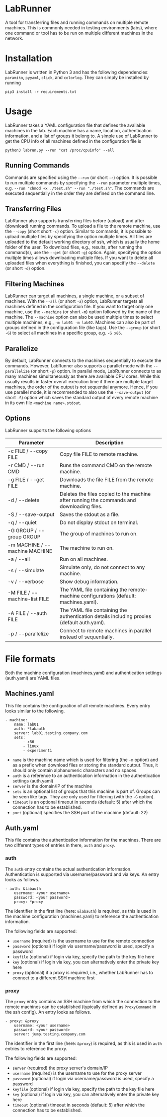 # LabRunner 

A tool for transferring files and running commands on multiple remote machines. 
This is commonly needed in testing environments (labs), where one command or tool has to be run on multiple different machines in the network. 

# Installation

LabRunner is written in Python 3 and has the following dependencies: `paramiko`, `pyyaml`, `click`, and `colorlog`. They can simply be installed by running

    pip3 install -r requirements.txt


# Usage

LabRunner takes a YAML configuration file that defines the available machines in the lab. Each machine has a name, location, authentication information, and a list of groups it belong to. 
A simple use of LabRunner to get the CPU info of all machines defined in the configuration file is

    python3 labrun.py --run "cat /proc/cpuinfo" --all

## Running Commands
Commands are specified using the `--run` (or short `-r`) option. It is possible to run multiple commands by specifying the `--run` parameter multiple times, e.g. `--run "chmod +x ./test.sh" --run "./test.sh"`. The commands are executed sequentially in the order they are defined on the command line. 

## Transferring Files
LabRunner also supports transferring files before (upload) and after (download) running commands. 
To upload a file to the remote machine, use the `--copy` (short short `-c`) option. Similar to commands, it is possible to upload multiple files by specifying the option multiple times. All files are uploaded to the default working directory of ssh, which is usually the home folder of the user. 
To download files, e.g., results, after running the command(s), use the `--get` (or short `-g`) option. Again, specifying the option multiple times allows downloading multiple files. 
If you want to delete all uploaded files when everything is finished, you can specifiy the `--delete` (or short `-d`) option. 

## Filtering Machines
LabRunner can target all machines, a single machine, or a subset of machines. 
With the `--all` (or short `-a`) option, LabRunner targets all machines defined in the configuration file. 
If you want to target only one machine, use the `--machine` (or short `-m`) option followed by the name of the machine. 
The `--machine` option can also be used multiple times to select multiple machines, e.g., `-m lab01 -m lab02`. 
Machines can also be part of groups defined in the configuration file (like tags). 
Use the `--group` (or short `-G`) to select all machines in a specific group, e.g. `-G x86`. 

## Parallelize
By default, LabRunner connects to the machines sequentially to execute the commands. 
However, LabRunner also supports a parallel mode with the `--parallelize` (or short `-p`) option. 
In parallel mode, LabRunner connects to as many machines simultaneously as there are available CPU cores. 
While this usually results in faster overall execution time if there are multiple target machines, the order of the output is not sequential anymore. 
Hence, if you use parallel mode, it is recommended to also use the `--save-output` (or short `-S`) option which saves the standard output of every remote machine in its own file `<machine name>.stdout`. 

## Options
LabRunner supports the following options

| Parameter | Description |
|--|--|
| -c FILE / --copy FILE | Copy file FILE to remote machine. |
| -r CMD / --run CMD | Runs the command CMD on the remote machine. |
| -g FILE / --get FILE | Downloads the file FILE from the remote machine. |
| -d / --delete | Deletes the files copied to the machine after running the commands and downloading files. |
| -S / --save-output | Saves the stdout as a file. |
| -q / --quiet | Do not display stdout on terminal. |
| -G GROUP / --group GROUP | The group of machines to run on. |
| -m MACHINE / --machine MACHINE | The machine to run on. |
| -a / --all | Run on all machines. |
| -s / --simulate | Simulate only, do not connect to any machine. |
| -v / --verbose | Show debug information. |
| -M FILE / --machine-list FILE | The YAML file containing the remote-machine configurations (default: machines.yaml). |
| -A FILE / --auth FILE | The YAML file containing the authentication details including proxies (default auth.yaml). |
| -p / --parallelize | Connect to remote machines in parallel instead of sequentially. |

# File formats
Both the machine configuration (machines.yaml) and authentication settings (auth.yaml) are YAML files. 

## Machines.yaml
This file contains the configuration of all remote machines. Every entry looks similar to the following.

    - machine:
        name: lab01
        auth: *labauth
        server: lab01.testing.company.com
        sets: 
            - x86
            - linux
            - experiment1
            
            
* `name` is the machine name which is used for filtering (the `-m` option) and as a prefix when download files or storing the standard output. Thus, it should only contain alphanumeric characters and no spaces. 
* `auth` is a reference to an authentication information in the authentication settings (auth.yaml)
* `server` is the domain/IP of the machine
* `sets` is an optional list of groups that this machine is part of. Groups can be seen like tags. They are only used for filtering (with the `-G` option). 
* `timeout` is an optional timeout in seconds (default: 5) after which the connection has to be established.
* `port` (optional) specifies the SSH port of the machine (default: 22)

## Auth.yaml
This file contains the authentication information for the machines. There are two different types of entries in there, `auth` and `proxy`. 

### auth
The `auth` entry contains the actual authentication information. Authentication is supported via username/password and via keys. An entry looks as follows.

    - auth: &labauth
        username: <your username>
        password: <your password>
        proxy: *proxy

The identifier in the first line (here: `&labauth`) is required, as this is used in the machine configuration (machines.yaml) to reference the authentication information. 

The following fields are supported:

* `username` (required) is the username to use for the remote connection
* `password` (optional) if login via username/password is used, specify a password
* `keyfile` (optional) if login via key, specify the path to the key file here
* `key` (optional) if login via key, you can alternatively enter the private key here
* `proxy` (optional) if a proxy is required, i.e., whether LabRunner has to connect to a different SSH machine first

### proxy
The `proxy` entry contains an SSH machine from which the connection to the remote machines can be established (typically defined as `ProxyCommand` in the ssh config).
An entry looks as follows.

    - proxy: &proxy
        username: <your username>
        password: <your password>
        server: jump.testing.company.com
        
The identifier in the first line (here: `&proxy`) is required, as this is used in `auth` entries to reference the proxy. 

The following fields are supported:

* `server` (required) the proxy server's domain/IP
* `username` (required) is the username to use for the proxy server
* `password` (optional) if login via username/password is used, specify a password
* `keyfile` (optional) if login via key, specify the path to the key file here
* `key` (optional) if login via key, you can alternatively enter the private key here
* `timeout` (optional) timeout in seconds (default: 5) after which the connection has to be established.

